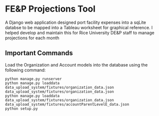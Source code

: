 # FE&P Projections Tool

A Django web application designed port facility expenses into a sqLite databse to be mapped into a Tableau worksheet for graphical reference. I helped develop and maintain this for Rice University DE&P staff to manage projections for each month



## Important Commands
Load the Organization and Account models into the database using the following command:
```
python manage.py runserver
python manage.py loaddata data_upload_system/fixtures/organization_data.json data_upload_system/fixtures/organization_data.json
python manage.py loaddata data_upload_system/fixtures/organization_data.json data_upload_system/fixtures/accountParentLevelE_data.json
python setup.py
```

